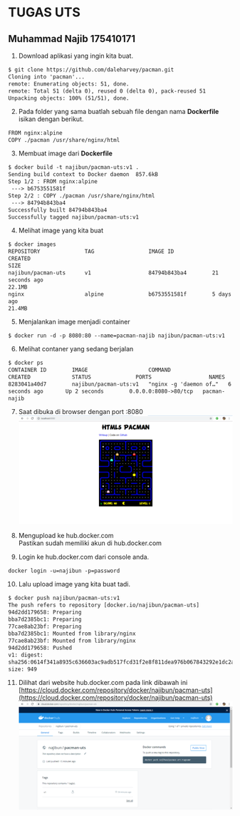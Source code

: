 # TUGAS UTS  
## Muhammad Najib 175410171  

1. Download aplikasi yang ingin kita buat.  
```
$ git clone https://github.com/daleharvey/pacman.git
Cloning into 'pacman'...
remote: Enumerating objects: 51, done.
remote: Total 51 (delta 0), reused 0 (delta 0), pack-reused 51
Unpacking objects: 100% (51/51), done.
```
2.  Pada folder yang sama buatlah sebuah file dengan nama **Dockerfile** isikan dengan berikut.
```
FROM nginx:alpine
COPY ./pacman /usr/share/nginx/html
```
3.  Membuat image dari **Dockerfile** 
```
$ docker build -t najibun/pacman-uts:v1 .
Sending build context to Docker daemon  857.6kB
Step 1/2 : FROM nginx:alpine
 ---> b6753551581f
Step 2/2 : COPY ./pacman /usr/share/nginx/html
 ---> 84794b843ba4
Successfully built 84794b843ba4
Successfully tagged najibun/pacman-uts:v1
```
4. Melihat image yang kita buat
```
$ docker images
REPOSITORY              TAG                 IMAGE ID            CREATED                                                                                                                             SIZE
najibun/pacman-uts      v1                  84794b843ba4        21 seconds ago                                                                                                                      22.1MB
nginx                   alpine              b6753551581f        5 days ago                                                                                                                          21.4MB
```
5. Menjalankan image menjadi container
```
$ docker run -d -p 8080:80 --name=pacman-najib najibun/pacman-uts:v1
```
6. Melihat contaner yang sedang berjalan
 ```
$ docker ps
CONTAINER ID        IMAGE                   COMMAND                  CREATED             STATUS              PORTS                  NAMES
8283041a40d7        najibun/pacman-uts:v1   "nginx -g 'daemon of…"   6 seconds ago       Up 2 seconds        0.0.0.0:8080->80/tcp   pacman-najib
```
7. Saat dibuka di browser dengan port :8080   
![img](browser.png)

8. Mengupload ke hub.docker.com   
Pastikan sudah memiliki akun di hub.docker.com  

9. Login ke hub.docker.com dari console anda.
```
docker login -u=najibun -p=password
```
10. Lalu upload image yang kita buat tadi.
```
$ docker push najibun/pacman-uts:v1
The push refers to repository [docker.io/najibun/pacman-uts]
94d2dd179658: Preparing
bba7d2385bc1: Preparing
77cae8ab23bf: Preparing
bba7d2385bc1: Mounted from library/nginx
77cae8ab23bf: Mounted from library/nginx
94d2dd179658: Pushed
v1: digest: sha256:0614f341a8935c636603ac9adb517fcd31f2e8f811dea976b067843292e1dc2a size: 949

```
11. Dilihat dari website hub.docker.com pada link dibawah ini   [https://cloud.docker.com/repository/docker/najibun/pacman-uts](https://cloud.docker.com/repository/docker/najibun/pacman-uts)   
![img](repo.png)
